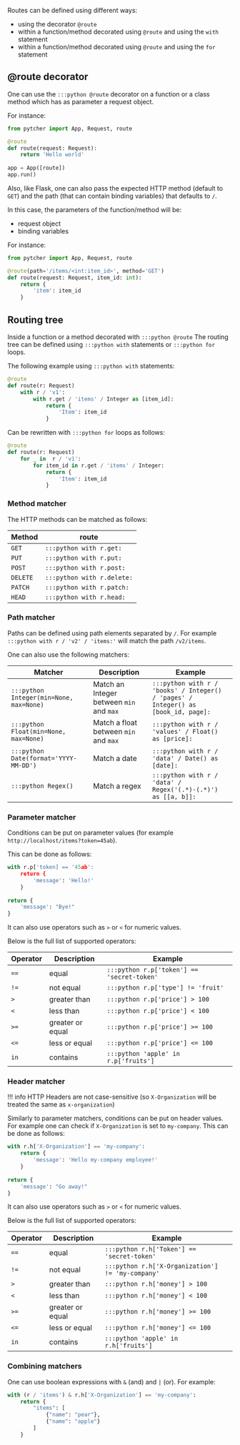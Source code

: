 Routes can be defined using different ways:

* using the decorator `@route`
* within a function/method decorated using `@route` and using the `with` statement
* within a function/method decorated using `@route` and using the `for` statement

## @route decorator

One can use the `:::python @route` decorator on a function or a class method which has
as parameter a request object.

For instance:
```python
from pytcher import App, Request, route

@route
def route(request: Request):
    return 'Hello world'
    
app = App([route])
app.run()
```

Also, like Flask, one can also pass the expected HTTP method (default to `GET`) and the
path (that can contain binding variables) that defaults to `/`.

In this case, the parameters of the function/method will be:

* request object
* binding variables  

For instance:
```python
from pytcher import App, Request, route

@route(path='/items/<int:item_id>', method='GET')
def route(request: Request, item_id: int):
    return {
        'item': item_id
    }

```




## Routing tree

Inside a function or a method decorated with `:::python @route`
The routing tree can be defined using `:::python with` statements or `:::python for` loops.

The following example using `:::python with` statements:

```python
@route
def route(r: Request)
    with r / 'v1':
        with r.get / 'items' / Integer as [item_id]:
            return {
                'Item': item_id
            }    
```

Can be rewritten with `:::python for` loops as follows:

```python
@route
def route(r: Request)
    for _ in  r / 'v1':
        for item_id in r.get / 'items' / Integer:
            return {
                'Item': item_id
            }    
```

### Method matcher

The HTTP methods can be matched as follows:

Method | route
-------|--------
`GET`    | `:::python with r.get:`
`PUT`    | `:::python with r.put:`
`POST`    | `:::python with r.post:`
`DELETE`    | `:::python with r.delete:`
`PATCH`    | `:::python with r.patch:`
`HEAD`    | `:::python with r.head:`

### Path matcher

Paths can be defined using path elements separated by `/`.
For example `:::python with r / 'v2' / 'items:'` will match the path `/v2/items`.

One can also use the following matchers:

Matcher | Description | Example
--------|-------------|--------- 
`:::python Integer(min=None, max=None)` | Match an Integer between `min` and `max` | `:::python with r / 'books' / Integer() / 'pages' / Integer() as [book_id, page]:`   
`:::python Float(min=None, max=None)` | Match a float between `min` and `max` | `:::python with r / 'values' / Float() as [price]:`
`:::python Date(format='YYYY-MM-DD')` | Match a date | `:::python with r / 'data' / Date() as [date]:`
`:::python Regex()` | Match a regex | `:::python with r / 'data' / Regex('(.*)-(.*)') as [[a, b]]:`
   

### Parameter matcher

Conditions can be put on parameter values (for example `http://localhost/items?token=45ab`). 

This can be done as follows:
```python
with r.p['token] == '45ab':
    return {
        'message': 'Hello!'
    }
 
return {
    'message': "Bye!"
}

```

It can also use operators such as `>` or `<` for numeric values.

Below is the full list of supported operators:

Operator | Description | Example
---------|-------------|--------
`==`       | equal       | `:::python r.p['token'] == 'secret-token'` 
`!=`       | not equal   | `:::python r.p['type'] != 'fruit'` 
`>`       | greater than       | `:::python r.p['price'] > 100` 
`<`       | less than       | `:::python r.p['price'] < 100` 
`>=`       | greater or equal       | `:::python r.p['price'] >= 100` 
`<=`       | less or equal       | `:::python r.p['price'] <= 100`
`in`       | contains     | `:::python 'apple' in r.p['fruits']`

### Header matcher

!!! info
    HTTP Headers are not case-sensitive (so `X-Organization` will be treated the same as `x-organization`)

Similarly to parameter matchers, conditions can be put on header values. For example one can check if `X-Organization` is set to `my-company`.
This can be done as follows:
```python
with r.h['X-Organization'] == 'my-company':
    return {
        'message': 'Hello my-company employee!'
    }
 
return {
    'message': "Go away!"
}

```

It can also use operators such as `>` or `<` for numeric values.

Below is the full list of supported operators:

Operator | Description | Example
---------|-------------|--------
`==`       | equal       | `:::python r.h['Token'] == 'secret-token'` 
`!=`       | not equal   | `:::python r.h['X-Organization'] != 'my-company'` 
`>`       | greater than       | `:::python r.h['money'] > 100` 
`<`       | less than       | `:::python r.h['money'] < 100` 
`>=`       | greater or equal       | `:::python r.h['money'] >= 100` 
`<=`       | less or equal       | `:::python r.h['money'] <= 100`
`in`       | contains     | `:::python 'apple' in r.h['fruits']`

### Combining matchers

One can use boolean expressions with `&` (and) and `|` (or).
For example:
```python
with (r / 'items') & r.h['X-Organization'] == 'my-company':
    return {
        "items": [
            {"name": "pear"},
            {"name": "apple"}
        ]
    }
```
